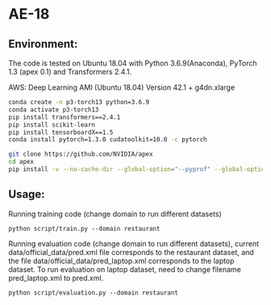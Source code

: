 # AE-18

## Environment:

The code is tested on Ubuntu 18.04 with Python 3.6.9(Anaconda), PyTorch 1.3 (apex 0.1) and Transformers 2.4.1.

AWS: Deep Learning AMI (Ubuntu 18.04) Version 42.1 + g4dn.xlarge
```bash
conda create -n p3-torch13 python=3.6.9
conda activate p3-torch13
pip install transformers==2.4.1
pip install scikit-learn
pip install tensorboardX==1.5
conda install pytorch=1.3.0 cudatoolkit=10.0 -c pytorch

git clone https://github.com/NVIDIA/apex
cd apex
pip install -v --no-cache-dir --global-option="--pyprof" --global-option="--cpp_ext" --global-option="--cuda_ext" ./
```

## Usage:
Running training code (change domain to run different datasets)
```
python script/train.py --domain restaurant
```
Running evaluation code (change domain to run different datasets), current data/official_data/pred.xml file corresponds to the restaurant dataset, and the file data/official_data/pred_laptop.xml corresponds to the laptop dataset. To run evaluation on laptop dataset, need to change filename pred_laptop.xml to pred.xml.
```
python script/evaluation.py --domain restaurant
```


